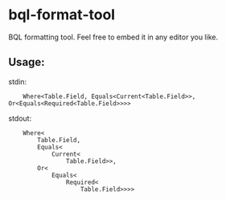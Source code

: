 bql-format-tool
===============

BQL formatting tool.
Feel free to embed it in any editor you like.

Usage:
------

stdin:
```
    Where<Table.Field, Equals<Current<Table.Field>>, Or<Equals<Required<Table.Field>>>>
```

stdout:
```
    Where<
        Table.Field,
        Equals<
            Current<
                Table.Field>>,
        Or<
            Equals<
                Required<
                    Table.Field>>>>
```
